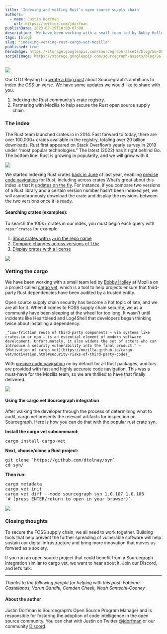 ```yaml
---
title: 'Indexing and vetting Rust’s open source supply chain'
authors:
  - name: Justin Dorfman
    url: https://twitter.com/jdorfman
publishDate: 2023-02-19T10:00-07:00
description: 'We have been working with a small team led by Bobby Holley at Mozilla on a project called cargo vet, which is a tool to help projects ensure that third-party Rust dependencies have been audited by a trusted entity.'
tags: [blog]
slug: 'indexing-vetting-rust-cargo-vet-mozilla'
published: true
heroImage: https://storage.googleapis.com/sourcegraph-assets/blog/SG-OG-Image-cargo-vet.png
socialImage: https://storage.googleapis.com/sourcegraph-assets/blog/SG-OG-Image-cargo-vet.png
---
```


![](https://storage.googleapis.com/sourcegraph-assets/blog/image4-cargo-vet.jpg)

Our CTO Beyang Liu [wrote a blog post](https://about.sourcegraph.com/blog/why-index-the-oss-universe) about Sourcegraph’s ambitions to index the OSS universe. We have some updates we would like to share with you. 

1. Indexing the Rust community’s crate registry.
2. Partnering with Mozilla to help secure the Rust open source supply chain.

### The index

The Rust team launched crates.io in 2014. Fast forward to today, there are over 100,000+ crates available in the registry, totaling over 20 billion downloads. Rust first appeared on Stack Overflow’s yearly survey in 2019 under “most popular technologies.” The latest (2022) has it right behind Go. The bottom line: Rust is growing in popularity, and we will grow with it.

![](https://storage.googleapis.com/sourcegraph-assets/blog/image2-cargo-vet.png)

We started indexing Rust crates [back in June](https://sourcegraph.com/github.com/sourcegraph/sourcegraph/-/compare/a284c73e0f0118892066663063a531aff92cf838...20d07c3ec6d0d8fdaadb31e8b4c65ba3490ec2ce?utm_source=chrome-extension&utm_campaign=open-diff-on-sourcegraph#diff-5f4c066d3b85421b8da8afcec9970eb4) of last year, enabling [precise code navigation](https://docs.sourcegraph.com/code_navigation/explanations/precise_code_navigation) for Rust, including across crates What’s great about this index is that it [updates on the fly](https://sourcegraph.com/github.com/sourcegraph/sourcegraph/-/compare/1f0ebb0ac86d41cb4585dce369aed914aea061a7...e92d876e1c6beae6084e65aa536853cdf0231950?utm_source=chrome-extension&utm_campaign=open-diff-on-sourcegraph&visible=1#diff-f5943471085b96822f6e7b8df5066ab5). For instance, if you compare two versions of a Rust library and a certain version number hasn’t been indexed yet, we will asynchronously download the crate and display the revisions between the two versions once it is ready.

#### Searching crates (examples):

To search the 100k+ crates in our index, you must begin each query with `repo:^crates` for example:

1. [Show crates with `syn` in the repo name](https://sourcegraph.com/search?q=context:global+repo:%5Ecrates+syn+count:100&patternType=lucky&sm=0&groupBy=repo)
2. [Compare changes across versions of `libc`](https://sourcegraph.com/crates/libc/-/compare/...v0.2.138)
3. [Display crates with a license](https://sourcegraph.com/search?q=context:global+repo:%5Ecrates+repo:contains.file%28LICENSE%29+count:100&patternType=standard&sm=0&groupBy=repo)


![](https://storage.googleapis.com/sourcegraph-assets/blog/image3-cargo-vet.jpg)

### Vetting the cargo

We have been working with a small team led by [Bobby Holley](https://twitter.com/bhology) at Mozilla on a project called [cargo vet](https://mozilla.github.io/cargo-vet/index.html), which is a tool to help projects ensure that third-party Rust dependencies have been audited by a trusted entity.

Open source supply chain security has become a hot topic of late, and we are all for it. When it comes to FOSS supply chain security, we as a community have been sleeping at the wheel for too long. It wasn’t until incidents like Heartbleed and Log4Shell that developers began thinking twice about installing a dependency. 


    _“Low-friction reuse of third-party components — via systems like crates.io or npm — is an essential element of modern software development. Unfortunately, it also widens the set of actors who can introduce a security vulnerability into the final product.” – [Motivation of cargo vet](https://mozilla.github.io/cargo-vet/motivation.html#security-risks-of-third-party-code)_

With [precise code navigation](https://docs.sourcegraph.com/code_navigation/explanations/precise_code_navigation) on by default for all Rust packages, auditors are provided with fast and highly accurate code navigation. This was a must-have for the Mozilla team, so we are thrilled to have that finally delivered.

![](https://storage.googleapis.com/sourcegraph-assets/blog/libc-precise-find-ref-cargo-vet-cropped.jpg)

#### Using the cargo vet Sourcegraph integration

After walking the developer through the process of determining what to audit, cargo vet presents the relevant artifacts for inspection on Sourcegraph. Here is how you can do that with the popular rust crate syn.

**Install the cargo vet subcommand:** 

<pre>
cargo install cargo-vet
</pre>

**Next, choose/clone a Rust project:**

<pre>
git clone `https://github.com/dtolnay/syn`
cd syn/
</pre>

**Then run:**

<pre>
cargo metadata
cargo vet init
cargo vet diff --mode sourcegraph syn 1.0.107 1.0.106
`# (press ENTER/return to open in your browser)`
</pre>

![](https://storage.googleapis.com/sourcegraph-assets/blog/image1-cargo-vet.gif)

### Closing thoughts

To secure the FOSS supply chain, we all need to work together. Building tools that help prevent the further spreading of vulnerable software will help sustain our digital infrastructure and bring more innovation that moves us forward as a society.

If you run an open source project that could benefit from a Sourcegraph integration similar to cargo vet, we want to hear about it. Join our Discord, and let’s talk.

---

_Thanks to the following people for helping with this post: Fabiana Castellanos, Varun Gandhi, Camden Cheek, Noah Santschi-Cooney_

#### About the author

Justin Dorfman is Sourcegraph’s Open Source Program Manager and is responsible for fostering the adoption of code intelligence in the open source community. You can chat with Justin on Twitter [@jdorfman](https://twitter.com/jdorfman) or our community [Discord](https://srcgr.ph/discord). 